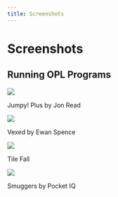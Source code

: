 ```yaml
---
title: Screenshots
---
```


# Screenshots

## Running OPL Programs

<div class="screenshot-iphone-13-pro-landscape"><img src="/images/jumpy.png"></div>

<p class="caption">Jumpy! Plus by Jon Read</p>

<div class="screenshot-iphone-13-pro-landscape"><img src="/images/vexed.png"></div>

<p class="caption">Vexed by Ewan Spence</p>

<div class="screenshot-iphone-13-pro-landscape"><img src="/images/tile-fall.png"></div>

<p class="caption">Tile Fall</p>

<div class="screenshot-ipad-pro-11-landscape"><img src="/images/smuggers.png"></div>

<p class="caption">Smuggers by Pocket IQ</p>
